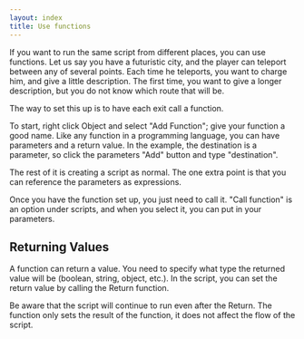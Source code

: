 ```yaml
---
layout: index
title: Use functions
---
```


If you want to run the same script from different places, you can use functions. Let us say you have a futuristic city, and the player can teleport between any of several points. Each time he teleports, you want to charge him, and give a little description. The first time, you want to give a longer description, but you do not know which route that will be.

The way to set this up is to have each exit call a function.

To start, right click Object and select "Add Function"; give your function a good name. Like any function in a programming language, you can have parameters and a return value. In the example, the destination is a parameter, so click the parameters "Add" button and type "destination".

The rest of it is creating a script as normal. The one extra point is that you can reference the parameters as expressions.

Once you have the function set up, you just need to call it. "Call function" is an option under scripts, and when you select it, you can put in your parameters.

Returning Values
----------------

A function can return a value. You need to specify what type the returned value will be (boolean, string, object, etc.). In the script, you can set the return value by calling the Return function.

Be aware that the script will continue to run even after the Return. The function only sets the result of the function, it does not affect the flow of the script.
